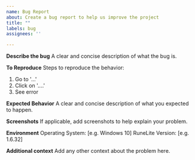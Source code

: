 ```yaml
---
name: Bug Report
about: Create a bug report to help us improve the project
title: ""
labels: bug
assignees: ''

---
```


**Describe the bug**
A clear and concise description of what the bug is.

**To Reproduce**
Steps to reproduce the behavior:
1.  Go to '...'
2.  Click on '....'
3.  See error

**Expected Behavior**
A clear and concise description of what you expected to happen.

**Screenshots**
If applicable, add screenshots to help explain your problem.

**Environment**
Operating System: \[e.g. Windows 10\]
RuneLite Version: \[e.g. 1.6.32\]

**Additional context**
Add any other context about the problem here.
